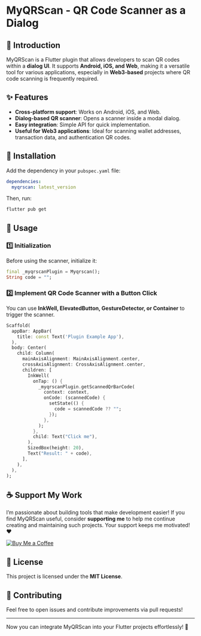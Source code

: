 # MyQRScan - QR Code Scanner as a Dialog

## 📌 Introduction
MyQRScan is a Flutter plugin that allows developers to scan QR codes within a **dialog UI**. It supports **Android, iOS, and Web**, making it a versatile tool for various applications, especially in **Web3-based** projects where QR code scanning is frequently required.

## ✨ Features
- **Cross-platform support**: Works on Android, iOS, and Web.
- **Dialog-based QR scanner**: Opens a scanner inside a modal dialog.
- **Easy integration**: Simple API for quick implementation.
- **Useful for Web3 applications**: Ideal for scanning wallet addresses, transaction data, and authentication QR codes.

## 🚀 Installation
Add the dependency in your `pubspec.yaml` file:

```yaml
dependencies:
  myqrscan: latest_version
```

Then, run:
```sh
flutter pub get
```

## 🔧 Usage
### 1️⃣ Initialization
Before using the scanner, initialize it:
```dart
final _myqrscanPlugin = Myqrscan();
String code = "";
```

### 2️⃣ Implement QR Code Scanner with a Button Click
You can use **InkWell, ElevatedButton, GestureDetector, or Container** to trigger the scanner.

```dart
Scaffold(
  appBar: AppBar(
    title: const Text('Plugin Example App'),
  ),
  body: Center(
    child: Column(
      mainAxisAlignment: MainAxisAlignment.center,
      crossAxisAlignment: CrossAxisAlignment.center,
      children: [
        InkWell(
          onTap: () {
            _myqrscanPlugin.getScannedQrBarCode(
              context: context,
              onCode: (scannedCode) {
                setState(() {
                  code = scannedCode ?? "";
                });
              },
            );
          },
          child: Text("Click me"),
        ),
        SizedBox(height: 20),
        Text("Result: " + code),
      ],
    ),
  ),
);
```


## ☕ Support My Work
I’m passionate about building tools that make development easier! If you find MyQRScan useful, consider **supporting me** to help me continue creating and maintaining such projects. Your support keeps me motivated! ❤️

[![Buy Me a Coffee](https://img.shields.io/badge/Buy%20Me%20a%20Coffee-Support%20Me-orange?style=flat-square&logo=buy-me-a-coffee)](https://buymeacoffee.com/kishan7up)

## 📜 License
This project is licensed under the **MIT License**.

## 🙌 Contributing
Feel free to open issues and contribute improvements via pull requests!

---

Now you can integrate MyQRScan into your Flutter projects effortlessly! 🚀

